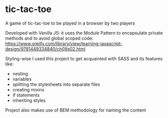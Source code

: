 # tic-tac-toe
A game of tic-tac-toe to be played in a browser by two players

Developed with Vanilla JS: it uses the Module Pattern to encapsulate private methods and to avoid global scoped code:
https://www.oreilly.com/library/view/learning-javascript-design/9781449334840/ch09s02.html

Styling-wise I used this project to get acquainted with SASS and its features like:
- nesting
- variables
- splitting the stylesheets into separate files
- creating mixins
- if statements
- inheriting styles

Project also makes use of BEM methodology for naming the content
